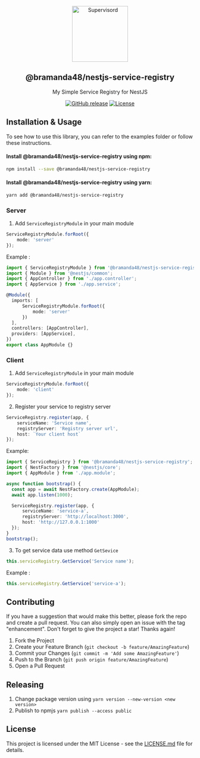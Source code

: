 <a name="readme-top"></a>

<div align="center">
  <a href="https://github.com/bramanda48/nestjs-service-registry">
    <img src="https://cdn.worldvectorlogo.com/logos/nestjs.svg" alt="Supervisord" width="150px">
  </a>
  <h2 align="center">@bramanda48/nestjs-service-registry</h2>
  <div align="center">
    <p align="center">My Simple Service Registry for NestJS</p>
    <div>
        <a href="https://github.com/bramanda48/nestjs-service-registry/releases/"><img src="https://img.shields.io/github/release/bramanda48/nestjs-service-registry?include_prereleases=&sort=semver&color=blue" alt="GitHub release"></a>
        <a href="https://github.com/bramanda48/nestjs-service-registry#license"><img src="https://img.shields.io/badge/License-MIT-blue" alt="License"></a>
    </div>
  </div>
</div>

## Installation & Usage

To see how to use this library, you can refer to the examples folder or follow these instructions.

#### Install @bramanda48/nestjs-service-registry using npm:

```bash
npm install --save @bramanda48/nestjs-service-registry
```

#### Install @bramanda48/nestjs-service-registry using yarn:

```bash
yarn add @bramanda48/nestjs-service-registry
```

### Server
1. Add `ServiceRegistryModule` in your main module
```ts
ServiceRegistryModule.forRoot({
    mode: 'server'
});
```
Example :
```ts
import { ServiceRegistryModule } from '@bramanda48/nestjs-service-registry';
import { Module } from '@nestjs/common';
import { AppController } from './app.controller';
import { AppService } from './app.service';

@Module({
  imports: [
      ServiceRegistryModule.forRoot({
          mode: 'server'
      })
  ],
  controllers: [AppController],
  providers: [AppService],
})
export class AppModule {}
```

### Client
1. Add `ServiceRegistryModule` in your main module 
```ts
ServiceRegistryModule.forRoot({
    mode: 'client'
});
```
2. Register your service to registry server
```ts
ServiceRegistry.register(app, {
    serviceName: 'Service name',
    registryServer: 'Registry server url',
    host: `Your client host`
});
```
Example:
```ts
import { ServiceRegistry } from '@bramanda48/nestjs-service-registry';
import { NestFactory } from '@nestjs/core';
import { AppModule } from './app.module';

async function bootstrap() {
  const app = await NestFactory.create(AppModule);
  await app.listen(1000);

  ServiceRegistry.register(app, {
      serviceName: 'service-a',
      registryServer: 'http://localhost:3000',
      host: 'http://127.0.0.1:1000'
  });
}
bootstrap();
```
3. To get service data use method `GetSevice`
```ts
this.serviceRegistry.GetService('Service name');
```
Example :
```ts
this.serviceRegistry.GetService('service-a');
```

## Contributing

If you have a suggestion that would make this better, please fork the repo and create a pull request. You can also simply open an issue with the tag "enhancement". Don't forget to give the project a star! Thanks again!

1. Fork the Project
2. Create your Feature Branch (`git checkout -b feature/AmazingFeature`)
3. Commit your Changes (`git commit -m 'Add some AmazingFeature'`)
4. Push to the Branch (`git push origin feature/AmazingFeature`)
5. Open a Pull Request

## Releasing

1. Change package version using `yarn version --new-version <new version>`
2. Publish to npmjs `yarn publish --access public`

## License

This project is licensed under the MIT License - see the [LICENSE.md](https://github.com/bramanda48/nestjs-service-registry/blob/master/LICENSE.md) file for details.
